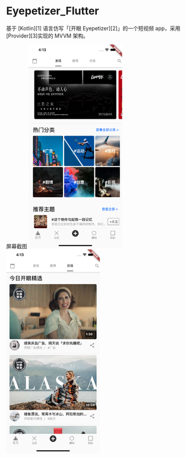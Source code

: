 # Eyepetizer_Flutter

基于 [Kotlin][1] 语言仿写「[开眼 Eyepetizer][2]」的一个短视频 app，采用 [Provider][3]实现的 MVVM 架构。

屏幕截图
<img src="screenshots/snapshot1.png" width="50%"/><img src="screenshots/snapshot2.png" width="50%"/>
